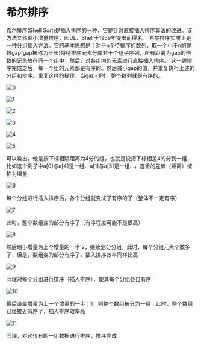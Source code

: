 # 希尔排序

希尔排序(Shell Sort)是插入排序的一种，它是针对直接插入排序算法的改进。该方法又称缩小增量排序，因DL．Shell于1959年提出而得名。
希尔排序实质上是一种分组插入方法。它的基本思想是：对于n个待排序的数列，取一个小于n的整数gap(gap被称为步长)将待排序元素分成若干个组子序列，所有距离为gap的倍数的记录放在同一个组中；然后，对各组内的元素进行直接插入排序。 这一趟排序完成之后，每一个组的元素都是有序的。然后减小gap的值，并重复执行上述的分组和排序。重复这样的操作，当gap=1时，整个数列就是有序的。

![0](../images/shell0.jpg)

![1](../images/shell1.jpg)

![2](../images/shell2.jpg)

![3](../images/shell3.jpg)

![4](../images/shell4.jpg)

![5](../images/shell5.jpg)

可以看出，他是按下标相隔距离为4分的组，也就是说把下标相差4的分到一组，比如这个例子中a[0]与a[4]是一组、a[1]与a[5]是一组...，这里的差值（距离）被称为增量

![6](../images/shell6.jpg)

每个分组进行插入排序后，各个分组就变成了有序的了（整体不一定有序）

![7](../images/shell7.jpg)

此时，整个数组变的部分有序了（有序程度可能不是很高）

![8](../images/shell8.jpg)

然后缩小增量为上个增量的一半:2，继续划分分组，此时，每个分组元素个数多了，但是，数组变的部分有序了，插入排序效率同样比高

![9](../images/shell9.jpg)

同理对每个分组进行排序（插入排序），使其每个分组各自有序

![10](../images/shell10.jpg)

最后设置增量为上一个增量的一半：1，则整个数组被分为一组，此时，整个数组已经接近有序了，插入排序效率高

![11](../images/shell11.jpg)

同理，对这仅有的一组数据进行排序，排序完成

